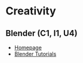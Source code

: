 # Creativity

## Blender (C1, I1, U4)



* [Homepage](http://www.blender.org/)
* [Blender Tutorials](http://www.blenderguru.com/)
